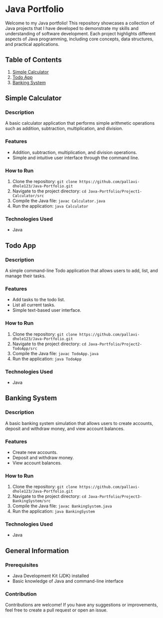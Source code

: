 # Java Portfolio

Welcome to my Java portfolio! This repository showcases a collection of Java projects that I have developed to demonstrate my skills and understanding of software development. Each project highlights different aspects of Java programming, including core concepts, data structures, and practical applications.

## Table of Contents
1. [Simple Calculator](simple-calculator)
2. [Todo App](todo-app)
3. [Banking System](#banking-system)

## Simple Calculator

### Description
A basic calculator application that performs simple arithmetic operations such as addition, subtraction, multiplication, and division.

### Features
- Addition, subtraction, multiplication, and division operations.
- Simple and intuitive user interface through the command line.

### How to Run
1. Clone the repository: `git clone https://github.com/pallavi-dhole123/Java-Portfolio.git`
2. Navigate to the project directory: `cd Java-Portfolio/Project1-Calculator/src`
3. Compile the Java file: `javac Calculator.java`
4. Run the application: `java Calculator`

### Technologies Used
- Java

## Todo App

### Description
A simple command-line Todo application that allows users to add, list, and manage their tasks.

### Features
- Add tasks to the todo list.
- List all current tasks.
- Simple text-based user interface.

### How to Run
1. Clone the repository: `git clone https://github.com/pallavi-dhole123/Java-Portfolio.git`
2. Navigate to the project directory: `cd Java-Portfolio/Project2-TodoApp/src`
3. Compile the Java file: `javac TodoApp.java`
4. Run the application: `java TodoApp`

### Technologies Used
- Java

## Banking System

### Description
A basic banking system simulation that allows users to create accounts, deposit and withdraw money, and view account balances.

### Features
- Create new accounts.
- Deposit and withdraw money.
- View account balances.

### How to Run
1. Clone the repository: `git clone https://github.com/pallavi-dhole123/Java-Portfolio.git`
2. Navigate to the project directory: `cd Java-Portfolio/Project3-BankingSystem/src`
3. Compile the Java file: `javac BankingSystem.java`
4. Run the application: `java BankingSystem`

### Technologies Used
- Java

## General Information

### Prerequisites
- Java Development Kit (JDK) installed
- Basic knowledge of Java and command-line interface

### Contribution
Contributions are welcome! If you have any suggestions or improvements, feel free to create a pull request or open an issue.


